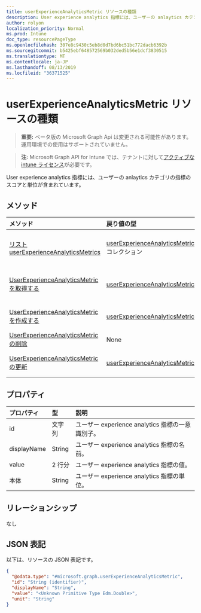 ```yaml
---
title: userExperienceAnalyticsMetric リソースの種類
description: User experience analytics 指標には、ユーザーの anlaytics カテゴリの指標のスコアと単位が含まれています。
author: rolyon
localization_priority: Normal
ms.prod: Intune
doc_type: resourcePageType
ms.openlocfilehash: 307e8c9430c5eb8d0d7bd6bc51bc772dacb6392b
ms.sourcegitcommit: b5425ebf648572569b032ded5b56e1dcf3830515
ms.translationtype: MT
ms.contentlocale: ja-JP
ms.lasthandoff: 08/13/2019
ms.locfileid: "36371525"
---
```

# <a name="userexperienceanalyticsmetric-resource-type"></a>userExperienceAnalyticsMetric リソースの種類

> **重要:** ベータ版の Microsoft Graph Api は変更される可能性があります。運用環境での使用はサポートされていません。

> **注:** Microsoft Graph API for Intune では、テナントに対して[アクティブな intune ライセンス](https://go.microsoft.com/fwlink/?linkid=839381)が必要です。

User experience analytics 指標には、ユーザーの anlaytics カテゴリの指標のスコアと単位が含まれています。

## <a name="methods"></a>メソッド
|メソッド|戻り値の型|説明|
|:---|:---|:---|
|[リスト userExperienceAnalyticsMetrics](../api/intune-devices-userexperienceanalyticsmetric-list.md)|[userExperienceAnalyticsMetric](../resources/intune-devices-userexperienceanalyticsmetric.md)コレクション|[UserExperienceAnalyticsMetric](../resources/intune-devices-userexperienceanalyticsmetric.md)オブジェクトのプロパティとリレーションシップをリストします。|
|[UserExperienceAnalyticsMetric を取得する](../api/intune-devices-userexperienceanalyticsmetric-get.md)|[userExperienceAnalyticsMetric](../resources/intune-devices-userexperienceanalyticsmetric.md)|[UserExperienceAnalyticsMetric](../resources/intune-devices-userexperienceanalyticsmetric.md)オブジェクトのプロパティとリレーションシップを読み取ります。|
|[UserExperienceAnalyticsMetric を作成する](../api/intune-devices-userexperienceanalyticsmetric-create.md)|[userExperienceAnalyticsMetric](../resources/intune-devices-userexperienceanalyticsmetric.md)|新しい[userExperienceAnalyticsMetric](../resources/intune-devices-userexperienceanalyticsmetric.md)オブジェクトを作成します。|
|[UserExperienceAnalyticsMetric の削除](../api/intune-devices-userexperienceanalyticsmetric-delete.md)|None|[UserExperienceAnalyticsMetric](../resources/intune-devices-userexperienceanalyticsmetric.md)を削除します。|
|[UserExperienceAnalyticsMetric の更新](../api/intune-devices-userexperienceanalyticsmetric-update.md)|[userExperienceAnalyticsMetric](../resources/intune-devices-userexperienceanalyticsmetric.md)|[UserExperienceAnalyticsMetric](../resources/intune-devices-userexperienceanalyticsmetric.md)オブジェクトのプロパティを更新します。|

## <a name="properties"></a>プロパティ
|プロパティ|型|説明|
|:---|:---|:---|
|id|文字列|ユーザー experience analytics 指標の一意識別子。|
|displayName|String|ユーザー experience analytics 指標の名前。|
|value|2 行分|ユーザー experience analytics 指標の値。|
|本体|String|ユーザー experience analytics 指標の単位。|

## <a name="relationships"></a>リレーションシップ
なし

## <a name="json-representation"></a>JSON 表記
以下は、リソースの JSON 表記です。
<!-- {
  "blockType": "resource",
  "keyProperty": "id",
  "@odata.type": "microsoft.graph.userExperienceAnalyticsMetric"
}
-->
``` json
{
  "@odata.type": "#microsoft.graph.userExperienceAnalyticsMetric",
  "id": "String (identifier)",
  "displayName": "String",
  "value": "<Unknown Primitive Type Edm.Double>",
  "unit": "String"
}
```



